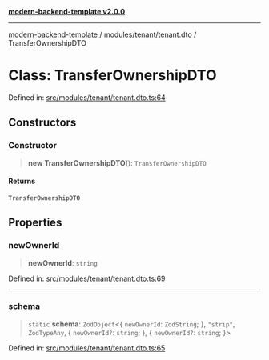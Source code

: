 [**modern-backend-template v2.0.0**](../../../../README.md)

***

[modern-backend-template](../../../../modules.md) / [modules/tenant/tenant.dto](../README.md) / TransferOwnershipDTO

# Class: TransferOwnershipDTO

Defined in: [src/modules/tenant/tenant.dto.ts:64](https://github.com/maemreyo/saas-4cus-nodejs/blob/2a5b3f3aa11335dfa561e80e1feabb8e6084261e/src/modules/tenant/tenant.dto.ts#L64)

## Constructors

### Constructor

> **new TransferOwnershipDTO**(): `TransferOwnershipDTO`

#### Returns

`TransferOwnershipDTO`

## Properties

### newOwnerId

> **newOwnerId**: `string`

Defined in: [src/modules/tenant/tenant.dto.ts:69](https://github.com/maemreyo/saas-4cus-nodejs/blob/2a5b3f3aa11335dfa561e80e1feabb8e6084261e/src/modules/tenant/tenant.dto.ts#L69)

***

### schema

> `static` **schema**: `ZodObject`\<\{ `newOwnerId`: `ZodString`; \}, `"strip"`, `ZodTypeAny`, \{ `newOwnerId?`: `string`; \}, \{ `newOwnerId?`: `string`; \}\>

Defined in: [src/modules/tenant/tenant.dto.ts:65](https://github.com/maemreyo/saas-4cus-nodejs/blob/2a5b3f3aa11335dfa561e80e1feabb8e6084261e/src/modules/tenant/tenant.dto.ts#L65)
